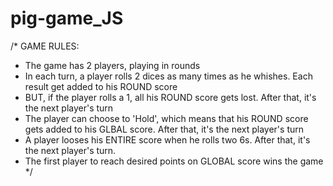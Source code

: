 # pig-game_JS
/*
GAME RULES:

- The game has 2 players, playing in rounds
- In each turn, a player rolls 2 dices as many times as he whishes. Each result get added to his ROUND score
- BUT, if the player rolls a 1, all his ROUND score gets lost. After that, it's the next player's turn
- The player can choose to 'Hold', which means that his ROUND score gets added to his GLBAL score. After that, it's the next player's turn
- A player looses his ENTIRE score when he rolls two 6s. After that, it's the next player's turn. 
- The first player to reach desired points on GLOBAL score wins the game
*/
